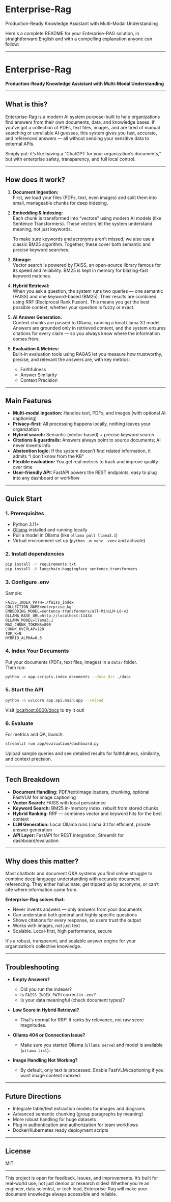 # Enterprise-Rag
Production-Ready Knowledge Assistant with Multi-Modal Understanding

Here's a complete README for your Enterprise-RAG solution, in straightforward English and with a compelling explanation anyone can follow:

***

# Enterprise-Rag  
**Production-Ready Knowledge Assistant with Multi-Modal Understanding**

***

## What is this?

Enterprise-Rag is a modern AI system purpose-built to help organizations find answers from their own documents, data, and knowledge bases. If you’ve got a collection of PDFs, text files, images, and are tired of manual searching or unreliable AI guesses, this system gives you fast, accurate, and referenced answers — all without sending your sensitive data to external APIs.

Simply put: it’s like having a “ChatGPT for your organization’s documents,” but with enterprise safety, transparency, and full local control.

***

## How does it work?

1. **Document Ingestion:**  
   First, we load your files (PDFs, text, even images) and split them into small, manageable chunks for deep indexing.

2. **Embedding & Indexing:**  
   Each chunk is transformed into “vectors” using modern AI models (like Sentence Transformers). These vectors let the system understand meaning, not just keywords.
   
   To make sure keywords and acronyms aren’t missed, we also use a classic BM25 algorithm. Together, these cover both semantic and precise keyword searches.

3. **Storage:**  
   Vector search is powered by FAISS, an open-source library famous for its speed and reliability. BM25 is kept in memory for blazing-fast keyword matches.

4. **Hybrid Retrieval:**  
   When you ask a question, the system runs two queries — one semantic (FAISS) and one keyword-based (BM25). Their results are combined using RRF (Reciprocal Rank Fusion). This means you get the best possible context, whether your question is fuzzy or exact.

5. **AI Answer Generation:**  
   Context chunks are passed to Ollama, running a local Llama 3.1 model. Answers are grounded only in retrieved content, and the system ensures citations for every claim — so you always know where the information comes from.

6. **Evaluation & Metrics:**  
   Built-in evaluation tools using RAGAS let you measure how trustworthy, precise, and relevant the answers are, with key metrics:
   - Faithfulness
   - Answer Similarity
   - Context Precision

***

## Main Features

- **Multi-modal ingestion:** Handles text, PDFs, and images (with optional AI captioning)
- **Privacy-first:** All processing happens locally, nothing leaves your organization
- **Hybrid search:** Semantic (vector-based) + precise keyword search
- **Citations & guardrails:** Answers always point to source documents; AI never invents info
- **Abstention logic:** If the system doesn’t find related information, it admits “I don’t know from the KB”
- **Flexible evaluation:** You get real metrics to track and improve quality over time
- **User-friendly API:** FastAPI powers the REST endpoints, easy to plug into any dashboard or workflow

***

## Quick Start

### 1. Prerequisites

- Python 3.11+
- [Ollama](https://ollama.com/) installed and running locally
- Pull a model in Ollama (like `ollama pull llama3.1`)
- Virtual environment set up (`python -m venv .venv` and activate)

### 2. Install dependencies

```bash
pip install -r requirements.txt
pip install -U langchain-huggingface sentence-transformers
```

### 3. Configure .env  
Sample:
```
FAISS_INDEX_PATH=./faiss_index
COLLECTION_NAME=enterprise_kg
EMBEDDING_MODEL=sentence-transformers/all-MiniLM-L6-v2
OLLAMA_BASE_URL=http://localhost:11434
OLLAMA_MODEL=llama3.1
MAX_CHUNK_TOKENS=800
CHUNK_OVERLAP=120
TOP_K=8
HYBRID_ALPHA=0.5
```

### 4. Index Your Documents

Put your documents (PDFs, text files, images) in a `data/` folder.  
Then run:
```bash
python -m app.scripts.index_documents --data_dir ./data
```

### 5. Start the API

```bash
python -m uvicorn app.api.main:app --reload
```

Visit [localhost:8000/docs](http://localhost:8000/docs) to try it out!

### 6. Evaluate

For metrics and QA, launch:
```bash
streamlit run app/evaluation/dashboard.py
```
Upload sample queries and see detailed results for faithfulness, similarity, and context precision.

***

## Tech Breakdown

- **Document Handling:** PDF/text/image loaders, chunking, optional FastVLM for image captioning
- **Vector Search:** FAISS with local persistence
- **Keyword Search:** BM25 in-memory index, rebuilt from stored chunks
- **Hybrid Ranking:** RRF — combines vector and keyword hits for the best context
- **LLM Generation:** Local Ollama runs Llama 3.1 for efficient, private answer generation
- **API Layer:** FastAPI for REST integration, Streamlit for dashboard/evaluation

***

## Why does this matter?

Most chatbots and document Q&A systems you find online struggle to combine deep language understanding with accurate document referencing. They either hallucinate, get tripped up by acronyms, or can’t cite where information came from.

**Enterprise-Rag solves that:**
- Never invents answers — only answers from your documents
- Can understand both general and highly specific questions
- Shows citations for every response, so users trust the output  
- Works with images, not just text  
- Scalable. Local-first, high performance, secure

It's a robust, transparent, and scalable answer engine for your organization’s collective knowledge.

***

## Troubleshooting

- **Empty Answers?**
  - Did you run the indexer?  
  - Is `FAISS_INDEX_PATH` correct in `.env`?
  - Is your data meaningful (check document types)?

- **Low Score in Hybrid Retrieval?**
  - That's normal for RRF! It ranks by relevance, not raw score magnitudes.

- **Ollama 404 or Connection Issue?**
  - Make sure you started Ollama (`ollama serve`) and model is available (`ollama list`).

- **Image Handling Not Working?**
  - By default, only text is processed. Enable FastVLM/captioning if you want image content indexed.

***

## Future Directions

- Integrate table/text extraction models for images and diagrams
- Advanced semantic chunking (group paragraphs by meaning)
- More robust handling for huge datasets
- Plug in authentication and authorization for team workflows
- Docker/Kubernetes ready deployment scripts

***

## License

MIT 

***

This project is open for feedback, issues, and improvements. It’s built for real-world use, not just demos or research slides! Whether you’re an engineer, data scientist, or tech lead, Enterprise-Rag will make your document knowledge always accessible and reliable.

